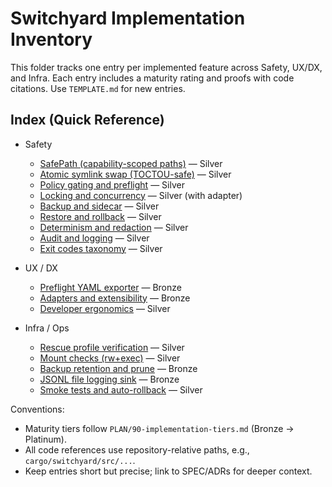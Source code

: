 # Switchyard Implementation Inventory

This folder tracks one entry per implemented feature across Safety, UX/DX, and Infra. Each entry includes a maturity rating and proofs with code citations. Use `TEMPLATE.md` for new entries.

## Index (Quick Reference)

- Safety
  - [SafePath (capability-scoped paths)](SAFETY_SafePath.md) — Silver
  - [Atomic symlink swap (TOCTOU-safe)](SAFETY_Atomic_Symlink_Swap.md) — Silver
  - [Policy gating and preflight](SAFETY_Policy_Gating_and_Preflight.md) — Silver
  - [Locking and concurrency](SAFETY_Locking_and_Concurrency.md) — Silver (with adapter)
  - [Backup and sidecar](SAFETY_Backup_and_Sidecar.md) — Silver
  - [Restore and rollback](SAFETY_Restore_and_Rollback.md) — Silver
  - [Determinism and redaction](SAFETY_Determinism_and_Redaction.md) — Silver
  - [Audit and logging](SAFETY_Audit_and_Logging.md) — Silver
  - [Exit codes taxonomy](SAFETY_Exit_Codes.md) — Silver

- UX / DX
  - [Preflight YAML exporter](UX_Preflight_YAML.md) — Bronze
  - [Adapters and extensibility](DX_Adapters_and_Extensibility.md) — Bronze
  - [Developer ergonomics](DX_Dev_Ergonomics.md) — Silver

- Infra / Ops
  - [Rescue profile verification](INFRA_Rescue_Profile_Verification.md) — Silver
  - [Mount checks (rw+exec)](INFRA_Mount_Checks.md) — Silver
  - [Backup retention and prune](INFRA_Backup_Retention_Prune.md) — Bronze
  - [JSONL file logging sink](INFRA_JSONL_File_Logging.md) — Bronze
  - [Smoke tests and auto-rollback](INFRA_Smoke_Tests_Auto_Rollback.md) — Silver

Conventions:

- Maturity tiers follow `PLAN/90-implementation-tiers.md` (Bronze → Platinum).
- All code references use repository-relative paths, e.g., `cargo/switchyard/src/...`.
- Keep entries short but precise; link to SPEC/ADRs for deeper context.
